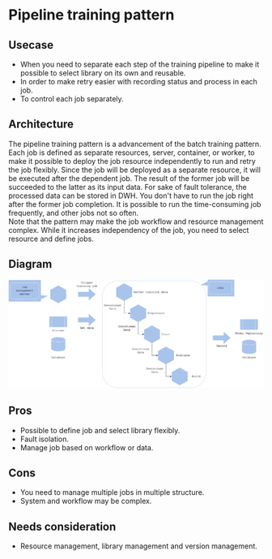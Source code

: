# Pipeline training pattern

## Usecase
- When you need to separate each step of the training pipeline to make it possible to select library on its own and reusable.
- In order to make retry easier with recording status and process in each job.
- To control each job separately.

## Architecture
The pipeline training pattern is a advancement of the batch training pattern. Each job is defined as separate resources, server, container, or worker, to make it possible to deploy the job resource independently to run and retry the job flexibly. Since the job will be deployed as a separate resource, it will be executed after the dependent job. The result of the former job will be succeeded to the latter as its input data. For sake of fault tolerance, the processed data can be stored in DWH. You don't have to run the job right after the former job completion. It is possible to run the time-consuming job frequently, and other jobs not so often.<br>
Note that the pattern may make the job workflow and resource management complex. While it increases independency of the job, you need to select resource and define jobs.

## Diagram
![diagram](diagram.png)


## Pros
- Possible to define job and select library flexibly.
- Fault isolation.
- Manage job based on workflow or data.

## Cons
- You need to manage multiple jobs in multiple structure.
- System and workflow may be complex.

## Needs consideration
- Resource management, library management and version management.
